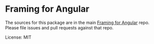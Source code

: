 Framing for Angular
===================

The sources for this package are in the main [Framing for Angular](https://github.com/framing/ng-framing) repo. Please file issues and pull requests against that repo.

License: MIT
